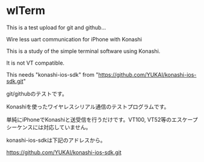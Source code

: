 wlTerm
======

This is a test upload for git and github...

Wire less uart communication for iPhone with Konashi

This is a study of the simple terminal software using Konashi.

It is not VT compatible. 

This needs "konashi-ios-sdk" from "https://github.com/YUKAI/konashi-ios-sdk.git"

git/githubのテストです。

Konashiを使ったワイヤレスシリアル通信のテストプログラムです。

単純にiPhoneでKonashiと送受信を行うだけです。VT100, VT52等のエスケープシーケンスには対応していません。

konashi-ios-sdkは下記のアドレスから。

https://github.com/YUKAI/konashi-ios-sdk.git
